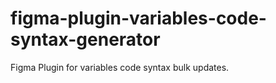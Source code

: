 # figma-plugin-variables-code-syntax-generator
Figma Plugin for variables code syntax bulk updates.
